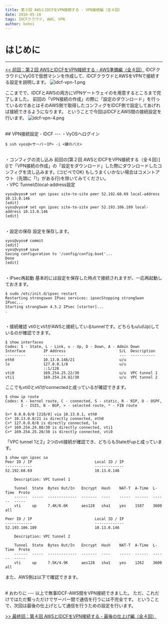 ```yaml
---
title: 第３回 AWSとIDCFをVPN接続する - VPN接続編（全４回）
date: 2016-05-16
tags: IDCFクラウド, AWS, VPN
author: kohei
---
```


# はじめに
---
[<< 前回：第２回 AWSとIDCFをVPN接続する - AWS準備編（全４回）](http://qiita.com/kooohei/items/fbc6b32f5a70bf3cfa20)
IDCFクラウドにVyOSで仮想マシンを作成して、IDCFクラウドとAWSをVPNで接続する設定を説明します。
![idcf-vpn-1.png](https://qiita-image-store.s3.amazonaws.com/0/82090/9b15d672-f654-ab05-fb61-57cf8951b58e.png)

ここまでで、IDCFとAWSの両方にVPNゲートウェイのを用意するところまで完了しました。
前回の「VPN接続の作成」の際に「設定のダウンロード」を行っているのであとはそのAWS側で取得したコンフィグをIDCF側で設定してあげれば接続できるようになります。
ということで今回はIDCFとAWS間の接続設定を行います。
![idcf-vpn-4.png](https://qiita-image-store.s3.amazonaws.com/0/82090/2111d578-734d-ad00-1175-1c6bce14db14.png)


<br>
## VPN接続設定 - IDCF
---
・VyOSへログイン

```bash:コマンド
$ ssh vyos@<サーバーIP> -i <鍵のパス>
```

<br>
・コンフィグの流し込み
前回の[第２回 AWSとIDCFをVPN接続する（全４回）]()で「VPN接続の作成」の「設定をダウンロード」した際にダウンロードしたコンフィグを流し込みます。(コピペでOK)
もしうまくいかない場合はコメントアウト（先頭に「!」がある行)を除いてみてください。

<br>
・VPC Tunnelのlocal-address設定

```bash:コマンド
vyos@vyos# set vpn ipsec site-to-site peer 52.192.68.69 local-address 10.13.0.146
[edit]
vyos@vyos# set vpn ipsec site-to-site peer 52.193.106.189 local-address 10.13.0.146
[edit]
```

<br>
・設定の保存
設定を保存します。

```bash:コマンド
vyos@vyos# commit
[edit]
vyos@vyos# save
Saving configuration to '/config/config.boot'...
Done
[edit]
```

<br>
・IPsec再起動
基本的には設定を保存した時点で接続されますが、一応再起動しておきます。

```bash:コマンド
$ sudo /etc/init.d/ipsec restart
Restarting strongswan IPsec services: ipsecStopping strongSwan IPsec...
Starting strongSwan 4.5.2 IPsec [starter]...
.
```

<br>
・接続確認
vti0とvti1がAWSと接続しているtunnelです。どちらもu/u(Up)しているのが確認できます。

```bash:コマンド
$ show interfaces
Codes: S - State, L - Link, u - Up, D - Down, A - Admin Down
Interface        IP Address                        S/L  Description
---------        ----------                        ---  -----------
eth0             10.13.0.146/21                    u/u
lo               127.0.0.1/8                       u/u
                 ::1/128
vti0             169.254.25.22/30                  u/u  VPC tunnel 1
vti1             169.254.24.82/30                  u/u  VPC tunnel 2
```
ここでもvti0とvti1がconnectedと成っているが確認できます。

```bash:コマンド
$ show ip route
Codes: K - kernel route, C - connected, S - static, R - RIP, O - OSPF,
       I - ISIS, B - BGP, > - selected route, * - FIB route

S>* 0.0.0.0/0 [210/0] via 10.13.0.1, eth0
C>* 10.13.0.0/21 is directly connected, eth0
C>* 127.0.0.0/8 is directly connected, lo
C>* 169.254.24.80/30 is directly connected, vti1
C>* 169.254.25.20/30 is directly connected, vti0
```
「VPC tunnel 1と2」2つのvti接続が確認でき、どちらもStateがupと成っています。

```bash:コマンド
$ show vpn ipsec sa
Peer ID / IP                            Local ID / IP
------------                            -------------
52.192.68.69                            10.13.0.146

    Description: VPC tunnel 1

    Tunnel  State  Bytes Out/In   Encrypt  Hash    NAT-T  A-Time  L-Time  Proto
    ------  -----  -------------  -------  ----    -----  ------  ------  -----
    vti     up     7.4K/6.6K      aes128   sha1    yes    1587    3600    all

Peer ID / IP                            Local ID / IP
------------                            -------------
52.193.106.189                          10.13.0.146

    Description: VPC tunnel 2

    Tunnel  State  Bytes Out/In   Encrypt  Hash    NAT-T  A-Time  L-Time  Proto
    ------  -----  -------------  -------  ----    -----  ------  ------  -----
    vti     up     7.5K/4.9K      aes128   sha1    yes    1262    3600    all
```

また、AWS側は以下で確認できます。


<br>
# おわりに
---
以上で無事IDCF-AWS間をVPN接続できました。
ただ、これだけではただ繫っただけでサーバー間で通信を行うには不完全です。
ということで、次回は最後の仕上げとして通信を行うための設定を行います。

[>> 最終回：第４回 AWSとIDCFをVPN接続する - 最後の仕上げ編（全４回）](http://qiita.com/kooohei/items/6ba28436485096100161)


